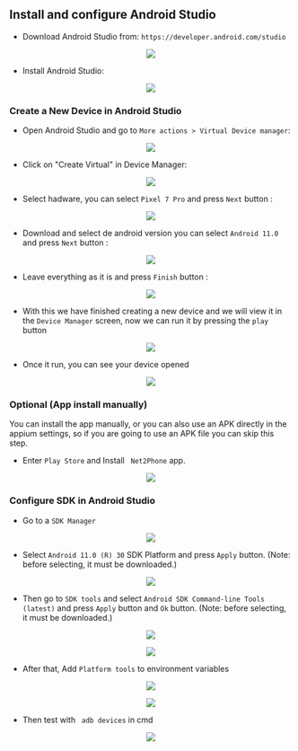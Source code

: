 ## Install and configure Android Studio

* Download Android Studio from: ```https://developer.android.com/studio```
<p align="center">
  <img src="./../../mobile/mobile001/readme-files/001-android-studio-download.jpg">
</p>

* Install Android Studio:
<p align="center">
  <img src="./../../mobile/mobile001/readme-files/002-android-studio-install.jpg">
</p>

### Create a New Device in Android Studio

* Open Android Studio and go to ```More actions > Virtual Device manager```:
<p align="center">
  <img src="./../../mobile/mobile001/readme-files/003-android-studio-more-actions.jpg">
</p>

* Click on "Create Virtual" in Device Manager:
<p align="center">
  <img src="./../../mobile/mobile001/readme-files/004-android-studio-device-manager.jpg">
</p>

* Select hadware, you can select ```Pixel 7 Pro``` and press ```Next``` button :
<p align="center">
  <img src="./../../mobile/mobile001/readme-files/005-android-studio-select-hadware.jpg">
</p>

* Download and select de android version you can select ```Android 11.0``` and press ```Next``` button : 
<p align="center">
  <img src="./../../mobile/mobile001/readme-files/006-android-studio-select-android-version.jpg">
</p>

* Leave everything as it is and press ```Finish``` button : 
<p align="center">
  <img src="./../../mobile/mobile001/readme-files/007-android-studio-finish-device-mananger.jpg">
</p>

* With this we have finished creating a new device and we will view it in the ```Device Manager``` screen, now we can run it by pressing the ```play``` button
<p align="center">
  <img src="./../../mobile/mobile001/readme-files/008-android-studio-run-device.jpg">
</p>

* Once it run, you can see your device opened
<p align="center">
  <img src="./../../mobile/mobile001/readme-files/009-android-studio-run-device-finish.jpg">
</p>

### Optional (App install manually)

You can install the app manually, or you can also use an APK directly in the appium settings, so if you are going to use an APK file you can skip this step.

* Enter ```Play Store``` and Install ``` Net2Phone``` app.
<p align="center">
  <img src="./readme-files-01/003-install-net-2-phone.jpg">
</p>


### Configure SDK in Android Studio

* Go to a ```SDK Manager```
<p align="center">
  <img src="./../../mobile/mobile001/readme-files/010-android-studio-go-sdk-manager.jpg">
</p>

* Select ```Android 11.0 (R) 30``` SDK Platform and press ```Apply``` button. (Note: before selecting, it must be downloaded.)
<p align="center">
  <img src="./../../mobile/mobile001/readme-files/011-android-studio-select-SDK-platform.jpg">
</p>

* Then go to ```SDK tools``` and select ```Android SDK Command-line Tools (latest)``` and press ```Apply``` button and ```Ok``` button. (Note: before selecting, it must be downloaded.)
<p align="center">
  <img src="./../../mobile/mobile001/readme-files/012-android-studio-select-SDK-tool.jpg">
</p>

<p align="center">
  <img src="./../../mobile/mobile001/readme-files/012-android-studio-SDK-download.jpg">
</p>

* After that, Add ```Platform tools``` to environment variables
<p align="center">
  <img src="./../../mobile/mobile001/readme-files/013-android-studio-environment-variables1.jpg">
</p>
<p align="center">
  <img src="./../../mobile/mobile001/readme-files/013-android-studio-environment-variables2.jpg">
</p>

* Then test with ``` adb devices``` in cmd
<p align="center">
  <img src="./../../mobile/mobile001/readme-files/014-android-studio-test-adb-devices.jpg">
</p>

